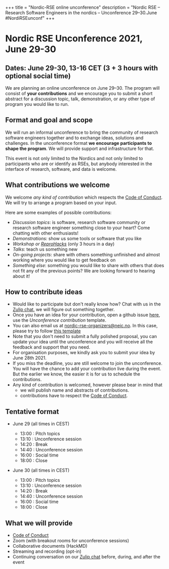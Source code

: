 +++
title = "Nordic-RSE online unconference"
description = "Nordic RSE – Research Software Engineers in the nordics – Unconference 29–30.June #NordiRSEunconf"
+++

# Nordic RSE Unconference 2021, June 29-30

## Dates: June 29-30, 13-16 CET (3 + 3 hours with optional social time)

We are planning an online unconference on June 29–30. The program will consist
of **your contributions** and we encourage you to submit a short abstract for a
discussion topic, talk, demonstration, or any other type of program you would
like to run.


## Format and goal and scope

We will run an informal unconference to bring the community of research software
engineers together and to exchange ideas, solutions and challenges.
In the unconference format **we encourage participants to shape the program**.
We will provide support and infrastructure for that.

This event is not only limited to the Nordics and not only limited to participants
who are or identify as RSEs, but anybody interested in the interface of research, software, and data is welcome.


## What contributions we welcome

We welcome *any kind of contribution* which respects the [Code of Conduct](./code-of-conduct). 
We will try to arrange a program based on your input.

Here are some examples of possible contributions:
- *Discussion topics*: is software, research software community or research software engineer something close to your heart? Come chatting with other enthusiasts!
- *Demonstrations:* show us some tools or software that you like
- *Workshop or [ReproHacks](https://reprohack.github.io/reprohack-hq/)* (only 3 hours in a day)
- *Talks*: teach us something new 
- *On-going projects*: share with others something unfinished and almost working where you would like to get feedback on
- *Something else*: something you would like to share with others that does not fit any of the previous points? We are looking forward to hearing about it!


## How to contribute ideas

- Would like to participate but don't really know how? Chat with us in the [Zulip chat](https://coderefinery.zulipchat.com/#narrow/stream/213720-nordic-rse), we will figure out something together.
- Once you have an idea for your contribution, open a github issue [here](https://github.com/nordic-rse/nordic-rse.github.io/issues/new/choose), use the *Unconference contribution* template. 
- You can also email us at <nordic-rse-organizers@neic.no>. In this case, please try to follow [this template](https://github.com/nordic-rse/nordic-rse.github.io/blob/main/.github/ISSUE_TEMPLATE/unconference-contribution.md)
- Note that you don't need to submit a fully polished proposal, you can update your idea until the unconference and you will receive all the feedback and support that you need.
- For organisation purposes, we kindly ask you to submit your idea by June 28th 2021. 
- If you miss the deadline, you are still welcome to join the unconference. You will have the chance to add your contribution live during the event. But the earlier we know, the easier it is for us to schedule the contributions.
- Any kind of contribution is welcomed, however please bear in mind that 
   - we will publish name and abstracts of contributions.
   - contributions have to respect the [Code of Conduct](./code-of-conduct).


## Tentative format

- June 29 (all times in CEST)
  - 13:00 : Pitch topics
  - 13:10 : Unconference session
  - 14:20 : Break
  - 14:40 : Unconference session
  - 16:00 : Social time
  - 18:00 : Close

- June 30 (all times in CEST)
  - 13:00 : Pitch topics
  - 13:10 : Unconference session
  - 14:20 : Break
  - 14:40 : Unconference session
  - 16:00 : Social time
  - 18:00 : Close


## What we will provide

- [Code of Conduct](./code-of-conduct/)
- Zoom (with breakout rooms for unconference sessions)
- Collaborative documents (HackMD)
- Streaming and recording (opt-in)
- Continuing conversation on our [Zulip chat](https://coderefinery.zulipchat.com/#narrow/stream/213720-nordic-rse)
  before, during, and after the event
